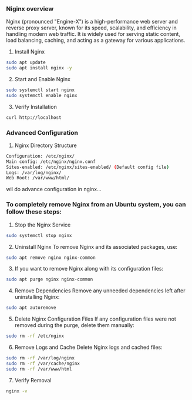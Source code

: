 ### Niginx overview 
Nginx (pronounced "Engine-X") is a high-performance web server and reverse proxy server, known for its speed, scalability, and efficiency in handling modern web traffic. It is widely used for serving static content, load balancing, caching, and acting as a gateway for various applications.

1. Install Nginx

```bash
sudo apt update
sudo apt install nginx -y
```

2. Start and Enable Nginx

```bash
sudo systemctl start nginx
sudo systemctl enable nginx
```

3. Verify Installation

```bash
curl http://localhost
```


### Advanced Configuration

1. Nginx Directory Structure

```bash
Configuration: /etc/nginx/
Main config: /etc/nginx/nginx.conf
Sites-enabled: /etc/nginx/sites-enabled/ (Default config file)
Logs: /var/log/nginx/
Web Root: /var/www/html/
```

wil do advance configuration in nginx...


### To completely remove Nginx from an Ubuntu system, you can follow these steps:

1. Stop the Nginx Service

```bash
sudo systemctl stop nginx
```

2. Uninstall Nginx
   To remove Nginx and its associated packages, use:

```bash
sudo apt remove nginx nginx-common
```

3. If you want to remove Nginx along with its configuration files:

```bash
sudo apt purge nginx nginx-common
```

4. Remove Dependencies
   Remove any unneeded dependencies left after uninstalling Nginx:

```bash
sudo apt autoremove
```

5. Delete Nginx Configuration Files
   If any configuration files were not removed during the purge, delete them manually:

```bash
sudo rm -rf /etc/nginx
```

6. Remove Logs and Cache Delete Nginx logs and cached files:

```bash
sudo rm -rf /var/log/nginx
sudo rm -rf /var/cache/nginx
sudo rm -rf /var/www/html
```

7. Verify Removal

```bash
nginx -v
```








